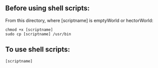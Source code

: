 ## Before using shell scripts:
From this directory, where [scriptname] is emptyWorld or hectorWorld:
```shell
chmod +x [scriptname]
sudo cp [scriptname] /usr/bin
```

## To use shell scripts:
```shell
[scriptname]
```
